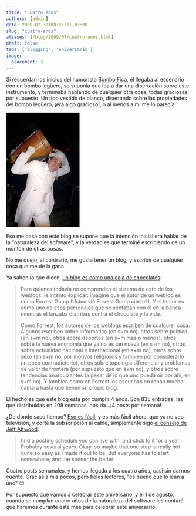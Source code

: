 ```yaml
---
title: "Cuatro años"
authors: [admin]
date: 2009-07-30T08:25:11-03:00
slug: "cuatro-anos"
aliases: [/blog/2009/07/cuatro-anos.html]
draft: false
tags: ['blogging', 'aniversario']
image:
  placement: 3
---
```


Si recuerdan los inicios del humorista [Bombo Fica](http://www.facebook.com/pages/BOMBO-FICA/31802343888), él llegaba
al escenario con un bombo legüero, se suponía que iba a dar una
disertación sobre este instrumento, y terminaba hablando de cualquier
otra cosa, todas graciosas, por supuesto. Un tipo vestido de blanco,
disertando sobre las propiedades del bombo legüero, ¡era algo gracioso!,
o al menos a mi me lo parecía.

![](bombo.jpg)

Eso me pasa con este blog,se supone que la intención inicial era hablar de
la "naturaleza del software", y la verdad es que terminé escribiendo
de un montón de otras cosas.

No me quejo, al contrario, me gusta tener un blog, y escribir de
cualquier cosa que me de la gana.

Ya saben lo que dicen, [un blog es como una caja de
chocolates](http://www.santamaradona.org/blog/0302/138):

> Para quienes todavía no comprenden el sistema de esto de los weblogs,
> le intento explicar: imagine que el autor de un weblog es como Forrest
> Gump (Usted vió Forrest Gump cierto?). Y el lector es como uno de esos
> personajes que se sentaban con él en la banca mientras el lanzaba
> diatribas contra el chocolate y la vida.
>
> Como Forrest, los autores de los weblogs escriben de cualquier cosa.
> Algunos escriben sobre informática (en s+m no), otros sobre política
> (en s+m no), otros sobre deportes (en s+m mas o menos), otros sobre la
> nueva economía que ya no es tan nueva (en s+m no), otros sobre
> actualidad nacional e internacional (en s+m no), otros sobre sexo (en
> s+m no, por motivos religiosos y tambien por considerarlo un poco
> contradictorio), otros sobre topología diferencial y problemas de
> valor de frontera (por supuesto que en s+m no), y otros sobre
> tendencias anarquizantes (a pesar de lo que uno pueda oir por ahi, en
> s+m no). Y tambien como en Forrest los escuchas no roban mucha camara
> hasta que tienen su propio blog.


El hecho es que este blog está por cumplir 4 años. Son 835 entradas, las
que distribuidas en 208 semanas, nos da\...¡4 posts por semana!

¿De donde saco tiempo? [Eso es fácil](/2008/06/de-donde-saca-el-tiempo-la-gente.html),
y es más fácil ahora, que ya no veo televisión, y corté la subscripción
al cable, simplemente sigo [el consejo de Jeff Attwood](http://www.codinghorror.com/blog/archives/000983.html):

> find a posting schedule you can live with, and stick to it for a year.
> Probably several years. Okay, so maybe that one step is really not
> quite so easy as I made it out to be. But everyone has to start
> somewhere, and the sooner the better.

Cuatro posts semanales, y hemos llegado a los cuatro años, casi sin
darnos cuenta. Gracias a mis pocos, pero fieles lectores, "es bueno que
lo lean a uno" :wink:       

Por supuesto que vamos a celebrar este aniversario, y el 1 de agosto,
cuando se cumplan cuatro años de la naturaleza del software les contaré
que haremos durante este mes para celebrar este aniversario.
